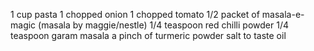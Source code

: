 1 cup pasta
1 chopped onion
1 chopped tomato
1/2 packet of masala-e-magic (masala by maggie/nestle)
1/4 teaspoon red chilli powder
1/4 teaspoon garam masala
a pinch of turmeric powder
salt to taste
oil